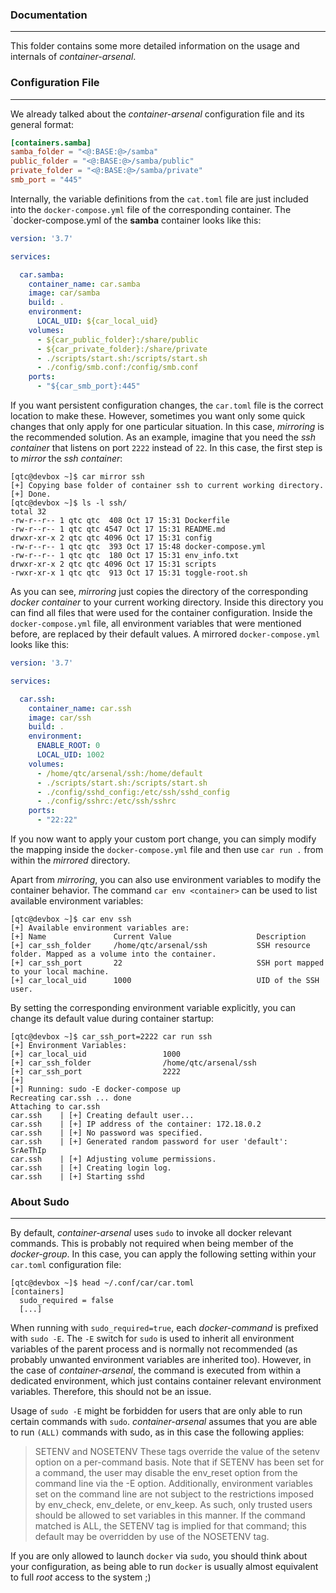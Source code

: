 ### Documentation

----

This folder contains some more detailed information on the usage and internals
of *container-arsenal*.


### Configuration File

----

We already talked about the *container-arsenal* configuration file and its general
format:

```toml
[containers.samba]
samba_folder = "<@:BASE:@>/samba"
public_folder = "<@:BASE:@>/samba/public"
private_folder = "<@:BASE:@>/samba/private"
smb_port = "445"
```

Internally, the variable definitions from the `cat.toml` file are just included into
the `docker-compose.yml` file of the corresponding container. The `docker-compose.yml
of the **samba** container looks like this:

```yml
version: '3.7'

services:

  car.samba:
    container_name: car.samba
    image: car/samba
    build: .
    environment:
      LOCAL_UID: ${car_local_uid}
    volumes:
      - ${car_public_folder}:/share/public
      - ${car_private_folder}:/share/private
      - ./scripts/start.sh:/scripts/start.sh
      - ./config/smb.conf:/config/smb.conf
    ports:
      - "${car_smb_port}:445"
```

If you want persistent configuration changes, the `car.toml` file is the correct location
to make these. However, sometimes you want only some quick changes that only apply for
one particular situation. In this case, *mirroring* is the recommended solution. As an 
example, imagine that you need the *ssh container* that listens on port `2222` instead
of `22`.  In this case, the first step is to *mirror* the *ssh container*:

```console
[qtc@devbox ~]$ car mirror ssh
[+] Copying base folder of container ssh to current working directory.
[+] Done.
[qtc@devbox ~]$ ls -l ssh/
total 32
-rw-r--r-- 1 qtc qtc  408 Oct 17 15:31 Dockerfile
-rw-r--r-- 1 qtc qtc 4547 Oct 17 15:31 README.md
drwxr-xr-x 2 qtc qtc 4096 Oct 17 15:31 config
-rw-r--r-- 1 qtc qtc  393 Oct 17 15:48 docker-compose.yml
-rw-r--r-- 1 qtc qtc  180 Oct 17 15:31 env_info.txt
drwxr-xr-x 2 qtc qtc 4096 Oct 17 15:31 scripts
-rwxr-xr-x 1 qtc qtc  913 Oct 17 15:31 toggle-root.sh
```

As you can see, *mirroring* just copies the directory of the corresponding *docker container*
to your current working directory. Inside this directory you can find all files that were
used for the container configuration. Inside the `docker-compose.yml` file, all environment
variables that were mentioned before, are replaced by their default values. A mirrored
`docker-compose.yml` looks like this:

```yml
version: '3.7'

services:

  car.ssh:
    container_name: car.ssh
    image: car/ssh
    build: .
    environment:
      ENABLE_ROOT: 0
      LOCAL_UID: 1002
    volumes:
      - /home/qtc/arsenal/ssh:/home/default
      - ./scripts/start.sh:/scripts/start.sh
      - ./config/sshd_config:/etc/ssh/sshd_config
      - ./config/sshrc:/etc/ssh/sshrc
    ports:
      - "22:22"
```

If you now want to apply your custom port change, you can simply modify the mapping inside
the `docker-compose.yml` file and then use `car run .` from within the *mirrored* directory.

Apart from *mirroring*, you can also use environment variables to modify the container behavior.
The command `car env <container>` can be used to list available environment variables:

```console
[qtc@devbox ~]$ car env ssh
[+] Available environment variables are:
[+] Name               Current Value                   Description
[+] car_ssh_folder     /home/qtc/arsenal/ssh           SSH resource folder. Mapped as a volume into the container.
[+] car_ssh_port       22                              SSH port mapped to your local machine.
[+] car_local_uid      1000                            UID of the SSH user.
```

By setting the corresponding environment variable explicitly, you can change its default
value during container startup:

```console
[qtc@devbox ~]$ car_ssh_port=2222 car run ssh
[+] Environment Variables:
[+]	car_local_uid                 1000
[+]	car_ssh_folder                /home/qtc/arsenal/ssh
[+]	car_ssh_port                  2222
[+]
[+] Running: sudo -E docker-compose up
Recreating car.ssh ... done
Attaching to car.ssh
car.ssh    | [+] Creating default user...
car.ssh    | [+] IP address of the container: 172.18.0.2
car.ssh    | [+] No password was specified.
car.ssh    | [+] Generated random password for user 'default': SrAeThIp
car.ssh    | [+] Adjusting volume permissions.
car.ssh    | [+] Creating login log.
car.ssh    | [+] Starting sshd
```


### About Sudo

----

By default, *container-arsenal* uses ``sudo`` to invoke all docker relevant commands.
This is probably not required when being member of the *docker-group*. In this case,
you can apply the following setting within your ``car.toml`` configuration file:

```console
[qtc@devbox ~]$ head ~/.conf/car/car.toml
[containers]
  sudo_required = false
  [...]
```

When running with `sudo_required=true`, each *docker-command* is prefixed with
`sudo -E`. The `-E` switch for `sudo` is used to inherit all environment variables
of the parent process and is normally not recommended (as probably unwanted environment
variables are inherited too). However, in the case of *container-arsenal*, the command is
executed from within a dedicated environment, which just contains container relevant
environment variables.  Therefore, this should not be an issue.

Usage of `sudo -E` might be forbidden for users that are only able to run certain
commands with `sudo`. *container-arsenal* assumes that you are able to run `(ALL)`
commands with sudo, as in this case the following applies:

> SETENV and NOSETENV
> These tags override the value of the setenv option on a per-command basis. Note that if SETENV has been set for a command,
> the user may disable the env_reset option from the command line via the -E option. Additionally, environment variables set
> on the command line are not subject to the restrictions imposed by env_check, env_delete, or env_keep. As such, only trusted
> users should be allowed to set variables in this manner. If the command matched is ALL, the SETENV tag is implied for that command;
> this default may be overridden by use of the NOSETENV tag.

If you are only allowed to launch `docker` via `sudo`, you should think about your
configuration, as being able to run `docker` is usually almost equivalent to full *root*
access to the system ;)
